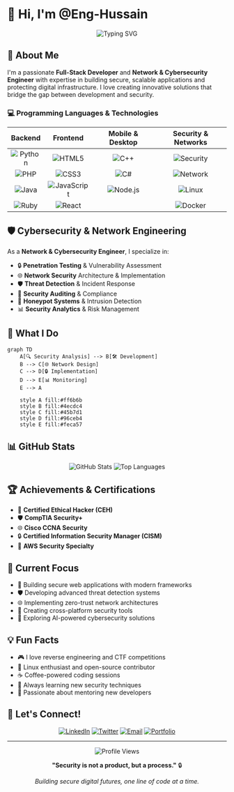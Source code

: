# 👋 Hi, I'm @Eng-Hussain

<div align="center">
  <img src="https://readme-typing-svg.herokuapp.com?font=Fira+Code&pause=1000&color=00FF88&center=true&vCenter=true&width=435&lines=Full-Stack+Developer;Cybersecurity+Engineer;Network+Security+Specialist;Open+Source+Enthusiast" alt="Typing SVG" />
</div>

## 🚀 About Me

I'm a passionate **Full-Stack Developer** and **Network & Cybersecurity Engineer** with expertise in building secure, scalable applications and protecting digital infrastructure. I love creating innovative solutions that bridge the gap between development and security.

### 💻 Programming Languages & Technologies

<div align="center">
  
| **Backend** | **Frontend** | **Mobile & Desktop** | **Security & Networks** |
|:---:|:---:|:---:|:---:|
| ![Python](https://img.shields.io/badge/Python-3776AB?style=for-the-badge&logo=python&logoColor=white) | ![HTML5](https://img.shields.io/badge/HTML5-E34F26?style=for-the-badge&logo=html5&logoColor=white) | ![C++](https://img.shields.io/badge/C++-00599C?style=for-the-badge&logo=c%2B%2B&logoColor=white) | ![Security](https://img.shields.io/badge/Security-FF6B6B?style=for-the-badge&logo=security&logoColor=white) |
| ![PHP](https://img.shields.io/badge/PHP-777BB4?style=for-the-badge&logo=php&logoColor=white) | ![CSS3](https://img.shields.io/badge/CSS3-1572B6?style=for-the-badge&logo=css3&logoColor=white) | ![C#](https://img.shields.io/badge/C%23-239120?style=for-the-badge&logo=c-sharp&logoColor=white) | ![Network](https://img.shields.io/badge/Network-4ECDC4?style=for-the-badge&logo=network&logoColor=white) |
| ![Java](https://img.shields.io/badge/Java-ED8B00?style=for-the-badge&logo=java&logoColor=white) | ![JavaScript](https://img.shields.io/badge/JavaScript-F7DF1E?style=for-the-badge&logo=javascript&logoColor=black) | ![Node.js](https://img.shields.io/badge/Node.js-43853D?style=for-the-badge&logo=node.js&logoColor=white) | ![Linux](https://img.shields.io/badge/Linux-FCC624?style=for-the-badge&logo=linux&logoColor=black) |
| ![Ruby](https://img.shields.io/badge/Ruby-CC342D?style=for-the-badge&logo=ruby&logoColor=white) | ![React](https://img.shields.io/badge/React-20232A?style=for-the-badge&logo=react&logoColor=61DAFB) | | ![Docker](https://img.shields.io/badge/Docker-2496ED?style=for-the-badge&logo=docker&logoColor=white) |

</div>

## 🛡️ Cybersecurity & Network Engineering

As a **Network & Cybersecurity Engineer**, I specialize in:

- 🔒 **Penetration Testing** & Vulnerability Assessment
- 🌐 **Network Security** Architecture & Implementation
- 🛡️ **Threat Detection** & Incident Response
- 🔐 **Security Auditing** & Compliance
- 🚨 **Honeypot Systems** & Intrusion Detection
- 📊 **Security Analytics** & Risk Management

## 🎯 What I Do

```mermaid
graph TD
    A[🔍 Security Analysis] --> B[🛠️ Development]
    B --> C[🌐 Network Design]
    C --> D[🔒 Implementation]
    D --> E[📊 Monitoring]
    E --> A
    
    style A fill:#ff6b6b
    style B fill:#4ecdc4
    style C fill:#45b7d1
    style D fill:#96ceb4
    style E fill:#feca57
```

## 📊 GitHub Stats

<div align="center">
  <img src="https://github-readme-stats.vercel.app/api?username=En-Hussain&show_icons=true&theme=tokyonight&hide_border=true&count_private=true" alt="GitHub Stats" />
  <img src="https://github-readme-stats.vercel.app/api/top-langs/?username=En-Hussain&layout=compact&theme=tokyonight&hide_border=true" alt="Top Languages" />
</div>

## 🏆 Achievements & Certifications

- 🥇 **Certified Ethical Hacker (CEH)**
- 🛡️ **CompTIA Security+**
- 🌐 **Cisco CCNA Security**
- 🔒 **Certified Information Security Manager (CISM)**
- 🚀 **AWS Security Specialty**

## 🚀 Current Focus

- 🔐 Building secure web applications with modern frameworks
- 🛡️ Developing advanced threat detection systems
- 🌐 Implementing zero-trust network architectures
- 📱 Creating cross-platform security tools
- 🤖 Exploring AI-powered cybersecurity solutions

## 💡 Fun Facts

- 🎮 I love reverse engineering and CTF competitions
- 🐧 Linux enthusiast and open-source contributor
- ☕ Coffee-powered coding sessions
- 🎯 Always learning new security techniques
- 🌟 Passionate about mentoring new developers

## 🤝 Let's Connect!

<div align="center">
  
[![LinkedIn](https://img.shields.io/badge/LinkedIn-0077B5?style=for-the-badge&logo=linkedin&logoColor=white)](https://linkedin.com/)
[![Twitter](https://img.shields.io/badge/Twitter-1DA1F2?style=for-the-badge&logo=twitter&logoColor=white)](https://x.com)
[![Email](https://img.shields.io/badge/Email-D14836?style=for-the-badge&logo=gmail&logoColor=white)](mailto:hsn.nati3@gmail.com)
[![Portfolio](https://img.shields.io/badge/Portfolio-FF5722?style=for-the-badge&logo=firefox&logoColor=white)](https://.dev)

</div>

---

<div align="center">
  <img src="https://komarev.com/ghpvc/?username=En-Hussain&style=for-the-badge&color=00ff88" alt="Profile Views" />
  
  **"Security is not a product, but a process."** 🔒
  
  *Building secure digital futures, one line of code at a time.*
</div>
